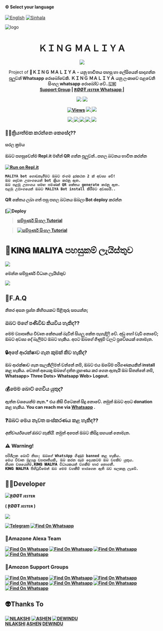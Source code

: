 #### © Select your language
  [![English](https://img.shields.io/badge/Select-English-red.svg)](https://github.com/rootJESTER/KING-MALIYA/blob/main/README-EN.md)
  [![Sinhala](https://img.shields.io/badge/Select-Sinhala-green.svg)](https://github.com/rootJESTER/KING-MALIYA/blob/main/README.md)
    
</a>          


</a>

![logo](https://telegra.ph/file/68278311bb1171379b27e.jpg)
<h1 align="center"><b> ＫＩＮＧ ＭＡＬＩＹＡ  </b></h1>

</a>
             
<p align="center">
  <img src="https://readme-typing-svg.herokuapp.com/?lines=Welcome+To+KING+MALIYA&font=Fira%20Code&center=true&width=380&height=50">

</a>
<p align="center">
    Project of  🧚<b>ＫＩＮＧ ＭＡＬＩＹＡ<b> - යනු භාවිතය පහසු හා ලේසියෙන් සාදාගන්න පුලුවන් Whatsapp රොබෝවෙකි. ＫＩＮＧ ＭＡＬＩＹＡ යනු ලංකාවෙ පළවෙනි සිංහල whatsapp රොබෝව වේ..🇱🇰
    <br>
        <a href="https://chat.whatsapp.com/I44L7OPzNYMLvq24GuV7sz">Support Group</a> |
        <a href="https://Wa.me/+94716229590"><b>ⱤØØ₮ ᴊᴇꜱᴛᴇʀ Whatsapp<b> </a> |
   </a>    
        
  <p align="center">
  <a href="https://github.com/rootJESTER/KING-MALIYA">
    <img src="https://img.shields.io/docker/pulls/rootJESTER/KING-MALIYA?style=flat-square"/></a>
  </a>
  <a href="https://github.com/rootJESTER/KING-MALIYA">
    <img src="https://img.shields.io/docker/image-size/fusuf/KING-MALIYA?style=flat-square">
    
  </a>

</p>

<p align="center">
  <a href="https://github.com/rootJESTER/KING-MALIYA">
    <img src="https://hits.seeyoufarm.com/api/count/incr/badge.svg?url=https%3A%2F%2Fgithub.com%2FrootJESTER2%2FKING-MALIYA&count_bg=%2379C83D&title_bg=%23555555&icon=gitpod.svg&icon_color=%23E7E7E7&title=Views&edge_flat=false" alt="Views"/></a>
  
  </a>
  <a href="https://github.com/rootJESTER/KING-MALIYA/fork">
    <img src="https://img.shields.io/github/forks/rootJESTER/KING-MALIYA?label=Fork&style=social">
    
  </a>
  <a href="https://github.com/rootJESTER/KING-MALIYA/stargazers">
    <img src="https://img.shields.io/github/stars/rootJESTER/KING-MALIYA?style=social">
  </a>
</p>

<p align="center">
  <a href="httsp://github.com/rootJESTER/KING-MALIYA">
    <img src="https://img.shields.io/github/repo-size/rootJESTER/KING-MALIYA?color=purple&label=Repo%20Boyutu&style=plastic">

  </a>
  <a href="https://github.com/rootJESTER/KING-MALIYA/blob/master/LICENSE">
    <img src="https://img.shields.io/github/license/rootJESTER/KING-MALIYA?color=purple&label=License&style=plastic">

  </a>
  <a href="https://github.com/rootJESTER/KING-MALIYA">
    <img src="https://img.shields.io/github/languages/top/rootJESTER/KING-MALIYA?color=purple&label=Javascript&style=plastic">

  </a>
  <a href="https://github.com/rootJESTER">
    <img src="https://img.shields.io/static/v1?label=Author&message=ⱤØØ₮ ᴊᴇꜱᴛᴇʀ%20&color=purple&style=plastic">

  </a>
  <a href="https://wa.me/94716229590">
    <img src="https://img.shields.io/badge/Contact%20Me%20On%20Whatsapp-ⱤØØ₮ ᴊᴇꜱᴛᴇʀ%20%20-purple&style=plastic">

  </a>
</p>


### 👩‍🦰ක්‍රියාත්මක කරන්නෙ කෙසේද??

#### සරල ක්‍රමය

#### ඔබට පහසුවෙන්ම Repl.it මඟින් QR ගන්න පුලුවන්..පහල  බටනය භාවිත කරන්න
[![Run on Repl.it](https://repl.it/badge/github/quiec/whatsasena)](https://replit.com/@rootJESTER/KING-MALIYA-Qr-Session?v=1)
```
MALIYA bot ගොඩනැගීමට ඔබට ජංගම දුරකථන 2 ක් අවශ්‍ය වේ!
ඔබ දෙවන උපාංගයෙන් bot ක්‍රියා කරනු ඇත. 
ඔබ පළමු උපාංගය සමඟ පමණක් QR කේතය generate කරනු ඇත.
පළමු උපාංගයෙන් ඔබට MALIYA Bot install කිරීමට අවශ්‍යයි..
```
#### QR කේතය ලබා ගත් පසු පහල බටනය ඔබලා Bot deploy කරන්න
[![Deploy](https://dashboard.heroku.com/new?button-url=https%3A%2F%2Fgithub.com%2FrootJESTER%2FKING-MALIYA&template=https%3A%2F%2Fgithub.com%2FrootJESTER%2FKING-MALIYA)


> [සම්පූර්ණ සිංහල Tutorial](https://www.youtube.com/watch?v=mcEeIspWOpY&ab_channel=UC8yo_BwOJs9cLfYVHewPC6Q)

> [![සම්පූර්ණ සිංහල Tutorial](https://img.youtube.com/vi/mcEeIspWOpY/0.jpg)](https://www.youtube.com/watch?v=mcEeIspWOpY)

# 🚀𝗞𝗜𝗡𝗚 𝗠𝗔𝗟𝗜𝗬𝗔 පහසුකම් ලැයිස්තුව

<a href="https://gist.github.com/xneon2/ff9aa739e8c1399d05c79db1dab9ee4c">
    <img src="https://img.shields.io/badge/Click%20here-purple&style=plastic">
  
  </a>

මෙන්න සම්පූර්ණ විධාන ලැයිස්තුව

<a href="https://gist.github.com/xneon2/61e9205076afa540fc1d5f7a6f467bd1">
    <img src="https://img.shields.io/badge/Click%20here-purple&style=plastic">

  </a>

## 🚀F.A.Q
නිතර අසන ප්‍රශ්න කිහිපයකට පිළිතුරු සපයන්න;

### ඔබට මගේ පණිවිඩ කියවිය හැකිද??
මෙම ව්‍යාපෘතිය විවෘත කේතයක් බැවින් සියලු කේත පැහැදිලි වේ. අඩු හෝ වැඩි නොවේ; ඔබට අවශ්‍ය දේ බැලීමට ඔබට හැකිය. **අපට ඔබගේ ගිණුම් වලට ප්‍රවේශයක් නොමැත.**

### 🔒අපේ ආරක්ෂාව ගැන කුමක් කිව හැකිද?
ඔබ ආරක්ෂාව ගැන සැලකිලිමත් වන්නේ නම්, ඔබට එය ඔබේම පරිගණකයකින් install කළ හැකිය. වෙනත් අයෙකු ඔබගේ දත්ත ග්‍රහණය කර ගෙන ඇතැයි ඔබ සිතන්නේ නම්, **Whatsapp> Three Dots> Whatsapp Web> Logout**.

### 💰මෙම බොට් ගෙවිය යුතුද?
**ඇත්ත වශයෙන්ම නැත.*** එය කිසි විටෙකත් සිදු නොවේ. නමුත් ඔබට අපට donation කළ හැකිය. You can reach me via [Whatsapp](https://wa.me/+94716229590) .

### ❓ඔබට මෙය නැවත සංස්කරණය කළ හැකිද??
***අනිවාර්යයෙන් ඔබට හැකියි.*** නමුත් අපෙන් ඔබට කිසිදු සහයක් නොමැත.

### ⚠️ Warning! 
```
පරිශීලක බොට් නිසා; ඔබගේ WhatsApp ගිණුම banned කළ හැකිය.
මෙය විවෘත මූලාශ්‍ර ව්‍යාපෘතියකි, ඔබ කරන සෑම දෙයකටම ඔබ වගකිව යුතුය. 
නියත වශයෙන්ම,𝗞𝗜𝗡𝗚 𝗠𝗔𝗟𝗜𝗬𝗔 විධායකයන් වගකීම භාර නොගනී.
𝗞𝗜𝗡𝗚 𝗠𝗔𝗟𝗜𝗬𝗔 පිහිටුවීමෙන් ඔබ මෙම වගකීම් භාරගෙන ඇති බව සලකනු ලැබේ.
```

## 👨‍💻Developer

![ⱤØØ₮ ᴊᴇꜱᴛᴇʀ](https://github.com/rootJESTER.png?size=100)

( ⱤØØ₮ ᴊᴇꜱᴛᴇʀ )
<br>
<br>
<a href="https://Wa.me/+94716229590">
    <img src="https://img.shields.io/badge/FindOn%20whatsapp-purple&style=plastic">
  
  </a>
  
[![Telegram](https://img.shields.io/badge/FindOn-Telegram-green.svg)](https://t.me/rootJESTER)
[![Find On Whatsapp ](https://img.shields.io/badge/Findon-whatsapp-red.svg)](https://Wa.me/+94716229590)


### 🚀Amazone Alexa Team

[![Find On Whatsapp ](https://img.shields.io/badge/ⱤØØ₮-ᴊᴇꜱᴛᴇʀ-blue.svg)](https://Wa.me/+94716229590)
[![Find On Whatsapp ](https://img.shields.io/badge/NILAKSHI-DANANJANA-blue.svg)](https://Wa.me/+94762187388)
[![Find On Whatsapp ](https://img.shields.io/badge/ASHEN-ANUTHTHARA-blue.svg)](https://Wa.me/+94777435529)
[![Find On Whatsapp ](https://img.shields.io/badge/DEWINDU-BANDARA-blue.svg)](https://Wa.me/+94741701240)

### 📑Amozon Support Groups

[![Find On Whatsapp ](https://img.shields.io/badge/Amazon-Plugins-red.svg)](https://chat.whatsapp.com/JJs2iwfF0VKL3IWrIyr7AT)
[![Find On Whatsapp ](https://img.shields.io/badge/Amazone-Support01-blue.svg)](https://chat.whatsapp.com/GTgqgMTo7FoJ1GqdijshsX)
[![Find On Whatsapp ](https://img.shields.io/badge/Amazone-Support02-blue.svg)](https://chat.whatsapp.com/K4QouGNrNcm1iARgDaYiLj)
[![Find On Whatsapp ](https://img.shields.io/badge/Amazone-Support03-blue.svg)](https://chat.whatsapp.com/DSX2aegJpVRG3cWIUlBa48)
[![Find On Whatsapp ](https://img.shields.io/badge/Amazome-News01-purple.svg)](https://chat.whatsapp.com/LuLTEKm22fp8gv4ltCmKMo)
[![Find On Whatsapp ](https://img.shields.io/badge/Amazone-News02-purple.svg)](https://chat.whatsapp.com/LVykTrmNEU98AktU0eBNNq)
[![Find On Whatsapp ](https://img.shields.io/badge/Amazone-News03-purple.svg)](https://chat.whatsapp.com/JdNWV3viiGKGINYNrb5oy8)
## 👽Thanks To
[![NILAKSHI](https://github.com/yusufusta.png?size=50)](https://wa.me/+94762187388)
[![ASHEN](https://github.com/yusufusta.png?size=50)](https://wa.me/+94777435529)
[![DEWINDU](https://github.com/yusufusta.png?size=50)](https://wa.me/+94741701240)
<br>
[NILAKSHI](https://wa.me/+94762187388)
[ASHEN](https://wa.me/+94777435529)
[DEWINDU](https://wa.me/+94741701240)
